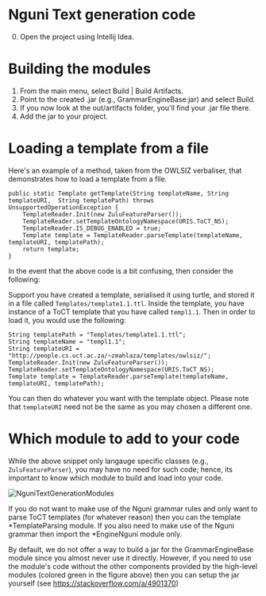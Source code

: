 # Nguni Text generation code

0. Open the  project using Intellij Idea.

# Building the modules

1. From the main menu, select Build | Build Artifacts.
2. Point to the created .jar (e.g., GrammarEngineBase:jar) and select Build.
3. If you now look at the out/artifacts folder, you'll find your .jar file there.
4. Add the jar to your project.

# Loading a template from a file

Here's an example of a method, taken from the OWLSIZ verbaliser, that demonstrates how to load a template from a file.

    public static Template getTemplate(String templateName, String templateURI,  String templatePath) throws UnsupportedOperationException {
        TemplateReader.Init(new ZuluFeatureParser());
        TemplateReader.setTemplateOntologyNamespace(URIS.ToCT_NS);
        TemplateReader.IS_DEBUG_ENABLED = true;
        Template template = TemplateReader.parseTemplate(templateName, templateURI, templatePath);
        return template;
    }

In the event that the above code is a bit confusing, then consider the following:

Support you have created a template, serialised it using turtle, and stored it in a file called `Templates/template1.1.ttl`. Inside the template, you have instance of a ToCT template that you have called `templ1.1`. Then in order to load it, you would use the following:


    String templatePath = "Templates/template1.1.ttl";
    String templateName = "templ1.1";
    String templateURI = "http://people.cs.uct.ac.za/~zmahlaza/templates/owlsiz/";
    TemplateReader.Init(new ZuluFeatureParser());
    TemplateReader.setTemplateOntologyNamespace(URIS.ToCT_NS);
    Template template = TemplateReader.parseTemplate(templateName, templateURI, templatePath);

You can then do whatever you want with the template object. Please note that `templateURI` need not be the same as you may chosen a different one.

# Which module to add to your code

While the above snippet only langauge specific classes (e.g., `ZuluFeatureParser`), you may have no need for such code; hence, its important to know which module to build and load into your code.

![NguniTextGenerationModules](https://user-images.githubusercontent.com/2272078/143596408-27455ca4-8c47-472b-9d22-e1be57c3e0a4.png)

If you do not want to make use of the Nguni grammar rules and only want to parse ToCT templates (for whatever reason) then you can the template *TemplateParsing module. If you also need to make use of the Nguni grammar then import the *EngineNguni module only.

By default, we do not offer a way to build a jar for the GrammarEngineBase module since you almost never use it directly. However, if you need to use the module's code without the other components provided by the high-level modules (colored green in the figure above) then you can setup the jar yourself (see https://stackoverflow.com/a/4901370)
